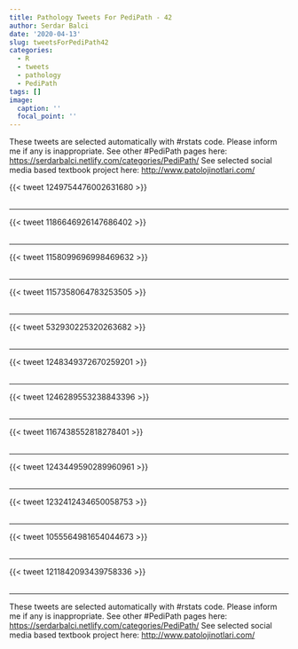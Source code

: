 ```yaml
---
title: Pathology Tweets For PediPath - 42
author: Serdar Balci
date: '2020-04-13'
slug: tweetsForPediPath42
categories:
  - R
  - tweets
  - pathology
  - PediPath
tags: []
image:
  caption: ''
  focal_point: ''
---
```



These tweets are selected automatically with #rstats code. Please inform me if any is inappropriate.
See other #PediPath pages here: https://serdarbalci.netlify.com/categories/PediPath/ 
See selected social media based textbook project here: http://www.patolojinotlari.com/

{{< tweet 1249754476002631680 >}}
<br>
<br>
<hr>
{{< tweet 1186646926147686402 >}}
<br>
<br>
<hr>
{{< tweet 1158099696998469632 >}}
<br>
<br>
<hr>
{{< tweet 1157358064783253505 >}}
<br>
<br>
<hr>
{{< tweet 532930225320263682 >}}
<br>
<br>
<hr>
{{< tweet 1248349372670259201 >}}
<br>
<br>
<hr>
{{< tweet 1246289553238843396 >}}
<br>
<br>
<hr>
{{< tweet 1167438552818278401 >}}
<br>
<br>
<hr>
{{< tweet 1243449590289960961 >}}
<br>
<br>
<hr>
{{< tweet 1232412434650058753 >}}
<br>
<br>
<hr>
{{< tweet 1055564981654044673 >}}
<br>
<br>
<hr>
{{< tweet 1211842093439758336 >}}
<br>
<br>
<hr>


These tweets are selected automatically with #rstats code. Please inform me if any is inappropriate.
See other #PediPath pages here: https://serdarbalci.netlify.com/categories/PediPath/ 
See selected social media based textbook project here: http://www.patolojinotlari.com/
